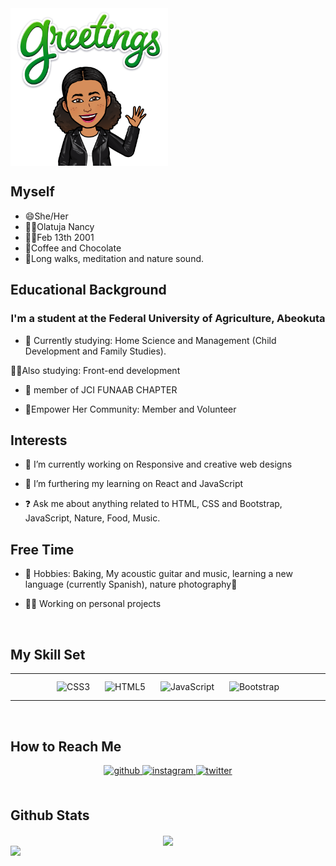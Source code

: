 <img src="https://github.com/moni-nancy/moni-nancy/blob/main/greetings.png" height= "25%" width= "50%" align="center">


## Myself
- 😄She/Her
- 🌺👑Olatuja Nancy
- 👶🏽Feb 13th 2001
- 💖Coffee and Chocolate
- 💖Long walks, meditation and nature sound.


## Educational Background  
### <div align="center">I'm a student at the Federal University of Agriculture, Abeokuta</div>  
  

- 🏫 Currently studying: Home Science and Management (Child Development and Family Studies).

👩‍💻Also studying: Front-end development 

- 🏫 member of  JCI FUNAAB CHAPTER

- 🏫Empower Her Community: Member and Volunteer 
  


## Interests  
- 🔭 I’m currently working on Responsive and creative web designs

- 🌱 I’m furthering my  learning on React and JavaScript
  

- ❓ Ask me about anything related to HTML, CSS and Bootstrap, JavaScript, Nature, Food, Music.  
  



## Free Time  
- 💖 Hobbies: Baking, My acoustic guitar and music, learning a new language (currently Spanish), nature photography🥰

- 👩‍💻 Working on personal projects 
  

<br/>  


## My Skill Set  
<table><tr><td valign="top" width="33%">

<div align="center">  
<img style="margin: 10px" src="https://profilinator.rishav.dev/skills-assets/css3-original-wordmark.svg" alt="CSS3" height="25" />  
<img style="margin: 10px" src="https://profilinator.rishav.dev/skills-assets/html5-original-wordmark.svg" alt="HTML5" height="25" />  
<img style="margin: 10px" src="https://profilinator.rishav.dev/skills-assets/javascript-original.svg" alt="JavaScript" height="25" />   
<img style="margin: 10px" src="https://profilinator.rishav.dev/skills-assets/bootstrap-plain.svg" alt="Bootstrap" height="25" />    
</div>
</td></tr></table>  


<br/>  


## How to Reach Me 
<div align="center">
<a href="https://github.com/moni-nancy" target="_blank">
<img src=https://img.shields.io/badge/github-%2324292e.svg?&style=for-the-badge&logo=github&logoColor=white alt=github style="margin-bottom: 5px;" />
</a>
<a href="https://instagram.com/nancy_olatuja" target="_blank">
<img src=https://img.shields.io/badge/instagram-%23000000.svg?&style=for-the-badge&logo=instagram&logoColor=white alt=instagram style="margin-bottom: 5px;" />
</a>
<a href="https://twitter.com/Nancy_Olatuja" target="_blank">
<img src=https://img.shields.io/badge/twitter-%2300acee.svg?&style=for-the-badge&logo=twitter&logoColor=white alt=twitter style="margin-bottom: 5px;" />
</a>  
</div>  
  

<br/>  


## Github Stats  
<div align="center"><img src="https://github-readme-stats.vercel.app/api?username=moni-nancy&show_icons=true&count_private=true&hide_border=true" align="center" /></div>  

<img src="https://github-readme-stats.vercel.app/api/top-langs/?username=moni-nancy&hide_border=true&layout=compact" align="left" />  

<br/>  
